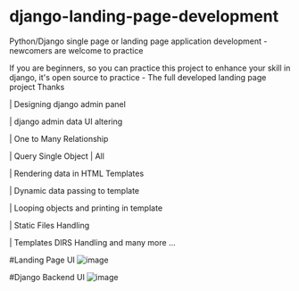 # django-landing-page-development
Python/Django single page or landing page application development - newcomers are welcome to practice

If you are beginners, so you can practice this project to enhance your skill in django, it's open source to practice - The full developed landing page project
Thanks

| Designing django admin panel

| django admin data UI altering

| One to Many Relationship

| Query Single Object | All

| Rendering data in HTML Templates

| Dynamic data passing to template

| Looping objects and printing in template

| Static Files Handling

| Templates DIRS Handling and many more ...

#Landing Page UI
![image](https://user-images.githubusercontent.com/38884716/124483448-2cd2a000-ddcc-11eb-8bac-137248f63326.png)

#Django Backend UI
![image](https://user-images.githubusercontent.com/38884716/124483393-1cbac080-ddcc-11eb-96ea-bdbb9cffc8f4.png)

